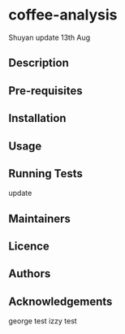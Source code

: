 # coffee-analysis
Shuyan update 13th Aug
## Description

## Pre-requisites

## Installation

## Usage

## Running Tests
update
## Maintainers

## Licence

## Authors

## Acknowledgements

george test
izzy test